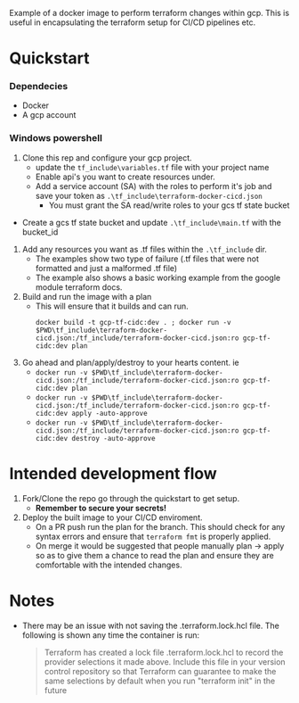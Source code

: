 Example of a docker image to perform terraform changes within gcp. This is useful in encapsulating the terraform setup for CI/CD pipelines etc.

# Quickstart
### Dependecies
  - Docker
  - A gcp account

### Windows powershell
1. Clone this rep and configure your gcp project.
   - update the `tf_include\variables.tf` file with your project name
   - Enable api's you want to create resources under.
   - Add a service account (SA) with the roles to perform it's job and save your token as `.\tf_include\terraform-docker-cicd.json`
     - You must grant the SA read/write roles to your gcs tf state bucket
  - Create a gcs tf state bucket and update `.\tf_include\main.tf` with the bucket_id
1. Add any resources you want as .tf files within the `.\tf_include` dir.
    - The examples show two type of failure (.tf files that were not formatted and just a malformed .tf file)
    - The example also shows a basic working example from the google module terraform docs.
1. Build and run the image with a plan
   - This will ensure that it builds and can run.
     ```
     docker build -t gcp-tf-cidc:dev . ; docker run -v $PWD\tf_include\terraform-docker-cicd.json:/tf_include/terraform-docker-cicd.json:ro gcp-tf-cidc:dev plan
     ```
3. Go ahead and plan/apply/destroy to your hearts content. ie
   - `docker run -v $PWD\tf_include\terraform-docker-cicd.json:/tf_include/terraform-docker-cicd.json:ro gcp-tf-cidc:dev plan`
   - `docker run -v $PWD\tf_include\terraform-docker-cicd.json:/tf_include/terraform-docker-cicd.json:ro gcp-tf-cidc:dev apply -auto-approve`
   - `docker run -v $PWD\tf_include\terraform-docker-cicd.json:/tf_include/terraform-docker-cicd.json:ro gcp-tf-cidc:dev destroy -auto-approve`

# Intended development flow
1. Fork/Clone the repo go through the quickstart to get setup. 
   - __Remember to secure your secrets!__
1. Deploy the built image to your CI/CD enviroment.
   - On a PR push run the plan for the branch. This should check for any syntax errors and ensure that `terraform fmt` is properly applied.
   - On merge it would be suggested that people manually plan -> apply so as to give them a chance to read the plan and ensure they are comfortable with the intended changes.

# Notes
- There may be an issue with not saving the .terraform.lock.hcl file.
The following is shown any time the container is run:
  > Terraform has created a lock file .terraform.lock.hcl to record the provider
selections it made above. Include this file in your version control repository
so that Terraform can guarantee to make the same selections by default when
you run "terraform init" in the future